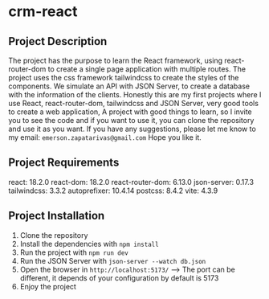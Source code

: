 # crm-react

## Project Description

The project has the purpose to learn the React framework, using react-router-dom to create a single page application with multiple routes.
The project uses the css framework tailwindcss to create the styles of the components.
We simulate an API with JSON Server, to create a database with the information of the clients.
Honestly this are my first projects where I use React, react-router-dom, tailwindcss and JSON Server, very good tools to create a web application, A project with good things to learn, so I invite you to see the code and if you want to use it, you can clone the repository and use it as you want.
If you have any suggestions, please let me know to my email: `emerson.zapatarivas@gmail.com`
Hope you like it.

## Project Requirements

react: 18.2.0
react-dom: 18.2.0
react-router-dom: 6.13.0
json-server: 0.17.3
tailwindcss: 3.3.2
autoprefixer: 10.4.14
postcss: 8.4.2
vite: 4.3.9

## Project Installation

1. Clone the repository
2. Install the dependencies with `npm install`
3. Run the project with `npm run dev`
4. Run the JSON Server with `json-server --watch db.json`
5. Open the browser in `http://localhost:5173/` --> The port can be different, it depends of your configuration by default is 5173
6. Enjoy the project